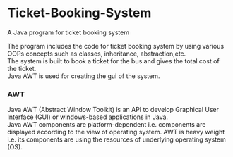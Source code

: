 # Ticket-Booking-System
A Java program for ticket booking system

The program includes the code for ticket booking system by using various OOPs concepts such as classes, inheritance, abstraction,etc.\
The system is built to book a ticket for the bus and gives the total cost of the ticket.\
Java AWT is used for creating the gui of the system.

### AWT
Java AWT (Abstract Window Toolkit) is an API to develop Graphical User Interface (GUI) or windows-based applications in Java.\
Java AWT components are platform-dependent i.e. components are displayed according to the view of operating system. AWT is heavy weight i.e. its components are using the resources of underlying operating system (OS).
